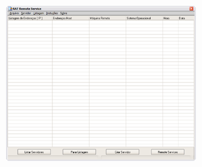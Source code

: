 ![Screenshot](https://raw.githubusercontent.com/Cryakl/Ultimate-RAT-Collection/refs/heads/main/Galackx/Remote%20Services/Screenshot.png)
